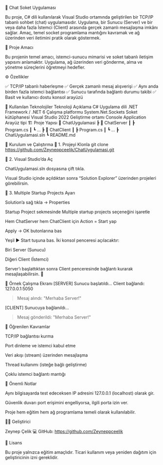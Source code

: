💬 Chat Soket Uygulaması

Bu proje, C# dili kullanılarak Visual Studio ortamında geliştirilen bir TCP/IP tabanlı sohbet (chat) uygulamasıdır.
Uygulama, bir Sunucu (Server) ve bir veya daha fazla İstemci (Client) arasında gerçek zamanlı mesajlaşma imkânı sağlar.
Amaç, temel socket programlama mantığını kavramak ve ağ üzerinden veri iletimini pratik olarak göstermek.

🧠 Proje Amacı

Bu projenin temel amacı, istemci-sunucu mimarisi ve soket tabanlı iletişim yapısını anlamaktır.
Uygulama, ağ üzerinden veri gönderme, alma ve yönetme süreçlerini öğretmeyi hedefler.

⚙️ Özellikler

✅ TCP/IP tabanlı haberleşme
✅ Gerçek zamanlı mesaj alışverişi
✅ Aynı anda birden fazla istemci bağlantısı
✅ Sunucu tarafında bağlantı durumu takibi
✅ Basit ve kullanıcı dostu konsol arayüzü

🧩 Kullanılan Teknolojiler
Teknoloji	Açıklama
C#	Uygulama dili
.NET Framework / .NET 6	Çalışma platformu
System.Net.Sockets	Soket kütüphanesi
Visual Studio 2022	Geliştirme ortamı
Console Application	Arayüz tipi
🏗️ Proje Yapısı
📁 ChatUygulamasi
 ┣ 📂 ChatServer
 ┃ ┣ Program.cs
 ┃ ┗ ...
 ┣ 📂 ChatClient
 ┃ ┣ Program.cs
 ┃ ┗ ...
 ┣ ChatUygulamasi.sln
 ┗ README.md

🚀 Kurulum ve Çalıştırma
🔹 1. Projeyi Klonla
git clone https://github.com/Zeyneppceelik/ChatUygulamasi.git

🔹 2. Visual Studio’da Aç

ChatUygulamasi.sln dosyasına çift tıkla.

Visual Studio içinde açıldıktan sonra “Solution Explorer” üzerinden projeleri görebilirsin.

🔹 3. Multiple Startup Projects Ayarı

Solution’a sağ tıkla → Properties

Startup Project sekmesinde Multiple startup projects seçeneğini işaretle

Hem ChatServer hem ChatClient için Action = Start yap

Apply → OK butonlarına bas

Yeşil ▶️ Start tuşuna bas.
İki konsol penceresi açılacaktır:

Biri Server (Sunucu)

Diğeri Client (İstemci)

Server’ı başlattıktan sonra Client penceresinde bağlantı kurarak mesajlaşabilirsin. 💬

📡 Örnek Çalışma Ekranı
[SERVER]
Sunucu başlatıldı...
Client bağlandı: 127.0.0.1:5050
> Mesaj alındı: "Merhaba Server!"

[CLIENT]
Sunucuya bağlanıldı...
> Mesaj gönderildi: "Merhaba Server!"

🧱 Öğrenilen Kavramlar

TCP/IP bağlantısı kurma

Port dinleme ve istemci kabul etme

Veri akışı (stream) üzerinden mesajlaşma

Thread kullanımı (isteğe bağlı geliştirme)

Çoklu istemci bağlantı mantığı

📎 Önemli Notlar

Aynı bilgisayarda test edeceksen IP adresini 127.0.0.1 (localhost) olarak gir.

Güvenlik duvarı port erişimini engelliyorsa, ilgili porta izin ver.

Proje hem eğitim hem ağ programlama temeli olarak kullanılabilir.

👩‍💻 Geliştirici

Zeynep Çelik
💻 GitHub: https://github.com/Zeyneppceelik

🏁 Lisans

Bu proje yalnızca eğitim amaçlıdır.
Ticari kullanım veya yeniden dağıtım için geliştiricinin izni gereklidir.
